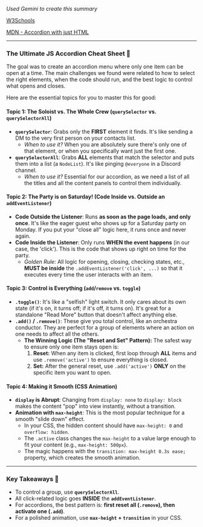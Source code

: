 _Used Gemini to create this summary_

[W3Schools](https://www.w3schools.com/howto/howto_js_accordion.asp)

[MDN - Accordion with just HTML](https://developer.mozilla.org/en-US/blog/html-details-exclusive-accordions/)

---

### The Ultimate JS Accordion Cheat Sheet 🚀

The goal was to create an accordion menu where only one item can be open at a time. The main challenges we found were related to how to select the right elements, when the code should run, and the best logic to control what opens and closes.

Here are the essential topics for you to master this for good:

#### Topic 1: The Soloist vs. The Whole Crew (`querySelector` vs. `querySelectorAll`)

* **`querySelector`**: Grabs only the **FIRST** element it finds. It's like sending a DM to the very first person on your contacts list.
    * *When to use it?* When you are absolutely sure there's only one of that element, or when you specifically want just the first one.
* **`querySelectorAll`**: Grabs **ALL** elements that match the selector and puts them into a list (a `NodeList`). It's like pinging `@everyone` in a Discord channel.
    * *When to use it?* Essential for our accordion, as we need a list of all the titles and all the content panels to control them individually.

#### Topic 2: The Party is on Saturday! (Code Inside vs. Outside an `addEventListener`)

* **Code Outside the Listener**: Runs **as soon as the page loads, and only once**. It's like the eager guest who shows up for a Saturday party on Monday. If you put your "close all" logic here, it runs once and never again.
* **Code Inside the Listener**: Only runs **WHEN the event happens** (in our case, the 'click'). This is the code that shows up right on time for the party.
    * *Golden Rule:* All logic for opening, closing, checking states, etc., **MUST be inside** the `.addEventListener('click', ...)` so that it executes every time the user interacts with an item.

#### Topic 3: Control is Everything (`add`/`remove` vs. `toggle`)

* **`.toggle()`**: It's like a "selfish" light switch. It only cares about its own state (if it's on, it turns off; if it's off, it turns on). It's great for a standalone "Read More" button that doesn't affect anything else.
* **`.add()` / `.remove()`**: These give you total control, like an orchestra conductor. They are perfect for a group of elements where an action on one needs to affect all the others.
    * **The Winning Logic (The "Reset and Set" Pattern):** The safest way to ensure only one item stays open is:
        1.  **Reset:** When any item is clicked, first loop through **ALL** items and use `.remove('active')` to ensure everything is closed.
        2.  **Set:** After the general reset, use `.add('active')` **ONLY** on the specific item you want to open.

#### Topic 4: Making it Smooth (CSS Animation)

* **`display` is Abrupt**: Changing from `display: none` to `display: block` makes the content "pop" into view instantly, without a transition.
* **Animation with `max-height`**: This is the most popular technique for a smooth "slide down" effect.
    * In your CSS, the hidden content should have `max-height: 0` and `overflow: hidden`.
    * The `.active` class changes the `max-height` to a value large enough to fit your content (e.g., `max-height: 500px`).
    * The magic happens with the `transition: max-height 0.3s ease;` property, which creates the smooth animation.

---

### Key Takeaways 🧠

* To control a group, use **`querySelectorAll`**.
* All click-related logic goes **INSIDE** the **`addEventListener`**.
* For accordions, the best pattern is: **first reset all (`.remove`), then activate one (`.add`)**.
* For a polished animation, use **`max-height` + `transition`** in your CSS.